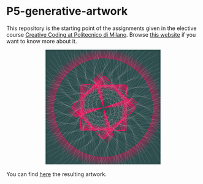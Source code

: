 # P5-generative-artwork
This repository is the starting point of the assignments given in the elective course [Creative Coding at Politecnico di Milano](https://www11.ceda.polimi.it/schedaincarico/schedaincarico/controller/scheda_pubblica/SchedaPublic.do?&evn_default=evento&c_classe=696598&__pj0=0&__pj1=3ed8420c42c849845b5caa3de626e8fc).
Browse [this website](https://drawwithcode.github.io/) if you want to know more about it.


<p align="center">
  <img src="cover.png" width="300" />
</p>

You can find [here](https://alepcrippa.github.io/Generative-Artwork/) the resulting artwork.
